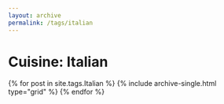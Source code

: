 ```yaml
---
layout: archive
permalink: /tags/italian
---
```


# Cuisine: Italian

<div class="tiles">
{% for post in site.tags.Italian %}
  {% include archive-single.html type="grid" %}
{% endfor %}
</div><!-- /.tiles -->
